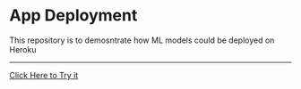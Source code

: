 # App Deployment

This repository is to demosntrate how ML models could be deployed on Heroku



---

[Click Here to Try it](https://ml-salprediction-api.herokuapp.com/)